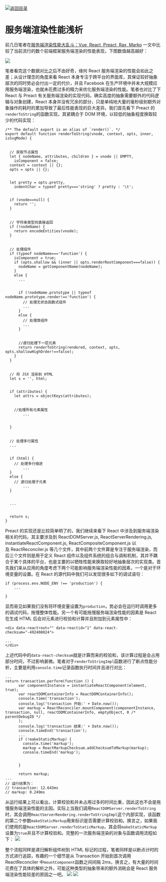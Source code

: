 [![返回目录](https://parg.co/UY3)](https://parg.co/U0I) 





# 服务端渲染性能浅析



前几日笔者在[服务端渲染性能大乱斗：Vue, React, Preact, Rax, Marko](https://zhuanlan.zhihu.com/p/25003814) 一文中比较了当前流行的数个前端框架服务端渲染的性能表现，下图数值越高越好：


![](https://coding.net/u/hoteam/p/Cache/git/raw/master/2017/2/1/QQ20170205-0111.png)


笔者看完这个数据对比之后不由好奇，缘何 React 服务端渲染的性能会如此之差；从设计理念的角度来看 React 本身专注于跨平台的界面库，其保证较好抽象层次的同时势必会付出一定的代价，并且 Facebook 在生产环境中并未大规模应用服务端渲染，也就未花费过多的精力来优化服务端渲染的性能。笔者也对比了下 React 与 Preact 有关服务端渲染的实现代码，确实高度的抽象需要额外的代码逻辑与对象创建，React 本身并没有冗余的部分，只是单纯地大量的毫秒级别额外对象操作的耗时的累加导致了最后性能表现的巨大差异。我们首先看下 Preact 的`renderToString`的函数实现，其紧耦合于 DOM 环境，以较低的抽象程度换取较少的代码实现：
```
/** The default export is an alias of `render()`. */
export default function renderToString(vnode, context, opts, inner, isSvgMode) {


  // 获取节点属性
  let { nodeName, attributes, children } = vnode || EMPTY,
    isComponent = false;
  context = context || {};
  opts = opts || {};


  let pretty = opts.pretty,
    indentChar = typeof pretty==='string' ? pretty : '\t';


  if (vnode==null) {
    return '';
  }


  // 字符串类型则直接返回
  if (!nodeName) {
    return encodeEntities(vnode);
  }


  // 处理组件
  if (typeof nodeName==='function') {
    isComponent = true;
    if (opts.shallow && (inner || opts.renderRootComponent===false)) {
      nodeName = getComponentName(nodeName);
    }
    else {
      ...


      if (!nodeName.prototype || typeof nodeName.prototype.render!=='function') {
        // 处理无状态函数式组件
        ...
      }
      else {
        // 处理类组件
        ...
      }


      //递归处理下一层元素
      return renderToString(rendered, context, opts, opts.shallowHighOrder!==false);
    }
  }


  // 将 JSX 渲染到 HTML
  let s = '', html;


  if (attributes) {
    let attrs = objectKeys(attributes);


    //处理所有元素属性
		...


  }


  // 处理多行属性
  ...


  if (html) {
    // 处理多行缩进
		...
  }
  else {
    // 递归处理子元素
		...
  }


  ...


  return s;
}
```
Preact 的实现还是比较简单明了的，我们继续来看下 React 中涉及到服务端渲染相关的代码，其主要涉及到 ReactDOMServer.js, ReactServerRendering.js, instantiateReactComponent.js, ReactCompositeComponent.js 以及 ReactReconciler.js 等几个文件，其中前两个文件算是专注于服务端渲染，而后三个文件则是用于定义 React 组件以及组件系统的组合与调和机制，其并不耦合于某个具体的平台，也是主要的以牺牲性能来换取较好地抽象层次的实现类。首先我们来从应用的角度考虑下两个可能影响服务端渲染性能的因素，一个是对于环境变量的设置。在 React 的源代码中我们可以发现很多如下的调试语句：
```
if (process.env.NODE_ENV !== 'production') {
    ...

}

```
显而易见如果我们没有将环境变量设置为`production`，势必会在运行时调用更多的调试代码，拖慢整体性能。另一个有可能拖慢服务端渲染性能的因素是 React 在生成 HTML 后会对元素进行校验和计算并且附加到元素属性中：
```
<div data-reactroot="" data-reactid="1" data-react-checksum="-492408024">

...
</div>
```
上述代码中的`data-react-checksum`就是计算而来的校验和，该计算过程是会占用部分时间，不过影响甚微。笔者对于`renderToStringImpl`函数进行了断点性能分析，主要是利用`console.time`记录函数执行时间并且进行对比：
```
...
return transaction.perform(function () {
      var componentInstance = instantiateReactComponent(element, true);
      var reactDOMContainerInfo = ReactDOMContainerInfo();
      console.time('transaction');
      console.log('transaction 开始:' + Date.now());
      var markup = ReactReconciler.mountComponent(componentInstance, transaction, null, reactDOMContainerInfo, emptyObject, 0 /* parentDebugID */
      );
      console.log('transaction 结束:' + Date.now());
      console.timeEnd('transaction');
      ...
      if (!makeStaticMarkup) {
        console.time('markup');
        markup = ReactMarkupChecksum.addChecksumToMarkup(markup);
        console.timeEnd('markup');


      }

      return markup;
...
// 运行结果为：
// transaction: 12.643ms
// markup: 0.249ms
```
从运行结果上可以看出，计算校验和并未占用过多的时间比重，因此这也不会是拖慢服务端渲染性能的主因。实际上当我们调用`ReactDOMServer.renderToString`时，其会调用`ReactServerRendering.renderToStringImpl`这个内部实现，该函数的第二个参数`makeStaticMarkup`用来标识是否需要计算校验和。换言之，如果我们使用的是`ReactDOMServer.renderToStaticMarkup`，其会将`makeStaticMarkup`设置为`true`并且不计算校验和。完整的一次服务端渲染的对象与函数调用流程如下：
![](https://coding.net/u/hoteam/p/Cache/git/raw/master/2017/2/1/renderToString.png)


整个流程同样是递归解析组件树到 HTML 标记的过程，笔者同样是以断点计时的方式进行追踪，有趣的一个细节是从 Transaction 开始到首次调用ReactReconciler 中`mountComponent`函数之间间隔 2ms，换言之，有大量的时间花费在了具体的解析之外，可能这种类型的抽象带来的额外消耗会是 React 服务端渲染性能较差的原因之一吧。
![](https://coding.net/u/hoteam/p/Cache/git/raw/master/2017/2/1/QQ20170206-0react.png)
![](https://coding.net/u/hoteam/p/Cache/git/raw/master/2017/2/1/QQ20170206-0preact.png)

